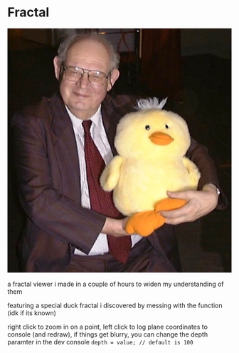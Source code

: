 # Fractal
<p align='center'><img src='https://github.com/nectarboy/fractal/blob/main/img/mandelbrot_with_duc.webp?raw=true'></p>

a fractal viewer i made in a couple of hours to widen my understanding of them

featuring a special duck fractal i discovered by messing with the function (idk if its known)

right click to zoom in on a point, left click to log plane coordinates to console (and redraw),
if things get blurry, you can change the depth paramter in the dev console
`depth = value; // default is 100`
